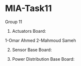 # MIA-Task11
Group 11


1. Actuators Board:

1-Omar Ahmed
2-Mahmoud Sameh




2. Sensor Base Board:




3. Power Distribution Base Board:


